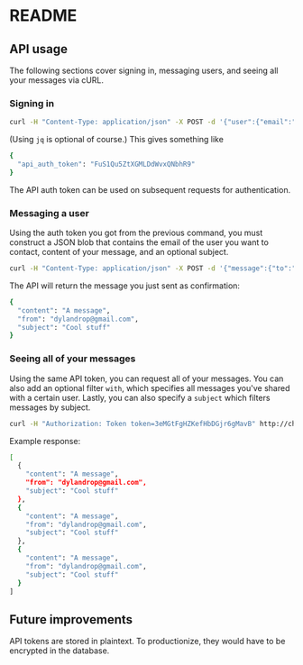 # README

## API usage

The following sections cover signing in, messaging users, and seeing all your messages via cURL.

### Signing in

```bash
curl -H "Content-Type: application/json" -X POST -d '{"user":{"email":"dylandrop@gmail.com","password":"password"}}' https://chat-api-dd.herokuapp.com/sessions | jq .
```

(Using `jq` is optional of course.) This gives something like

```bash
{
  "api_auth_token": "FuS1Qu5ZtXGMLDdWvxQNbhR9"
}
```

The API auth token can be used on subsequent requests for authentication.

### Messaging a user

Using the auth token you got from the previous command, you must construct a JSON blob that contains the email of the user you want to contact, content of your message, and an optional subject.

```bash
curl -H "Content-Type: application/json" -X POST -d '{"message":{"to":"fred@example.com","subject":"Cool stuff","content":"A message"}}' -H "Authorization: Token token=3eMGtFgHZKefHbDGjr6gMavB" http://chat-api-dd.herokuapp.com/messages | jq .
```

The API will return the message you just sent as confirmation:

```bash
{
  "content": "A message",
  "from": "dylandrop@gmail.com",
  "subject": "Cool stuff"
}
```

### Seeing all of your messages

Using the same API token, you can request all of your messages. You can also add an optional filter `with`, which specifies all messages you've shared with a certain user. Lastly, you can also specify a `subject` which filters messages by subject.

```bash
curl -H "Authorization: Token token=3eMGtFgHZKefHbDGjr6gMavB" http://chat-api-dd.herokuapp.com/messages?with=fred@example.com | jq .
```

Example response:

```bash
[
  {
    "content": "A message",
    "from": "dylandrop@gmail.com",
    "subject": "Cool stuff"
  },
  {
    "content": "A message",
    "from": "dylandrop@gmail.com",
    "subject": "Cool stuff"
  },
  {
    "content": "A message",
    "from": "dylandrop@gmail.com",
    "subject": "Cool stuff"
  }
]
```

## Future improvements

API tokens are stored in plaintext. To productionize, they would have to be encrypted in the database.
